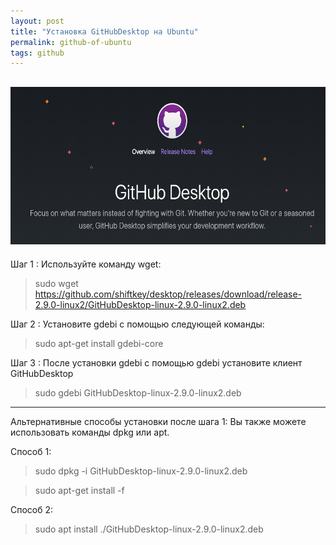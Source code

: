 ```yaml
---
layout: post
title: "Установка GitHubDesktop на Ubuntu"
permalink: github-of-ubuntu
tags: github
---
```


![top_img](./assets/github-of-ubuntu/githubdesktop.png)
---
Шаг 1 :
Используйте команду wget:

> sudo wget https://github.com/shiftkey/desktop/releases/download/release-2.9.0-linux2/GitHubDesktop-linux-2.9.0-linux2.deb

Шаг 2 :
Установите gdebi с помощью следующей команды:

> sudo apt-get install gdebi-core



Шаг 3 :
После установки gdebi с помощью gdebi установите клиент GitHubDesktop

> sudo gdebi GitHubDesktop-linux-2.9.0-linux2.deb

---

Альтернативные способы установки после шага 1:
Вы также можете использовать команды dpkg или apt.

Способ 1:

> sudo dpkg -i GitHubDesktop-linux-2.9.0-linux2.deb

> sudo apt-get install -f

Способ 2:

> sudo apt install ./GitHubDesktop-linux-2.9.0-linux2.deb

